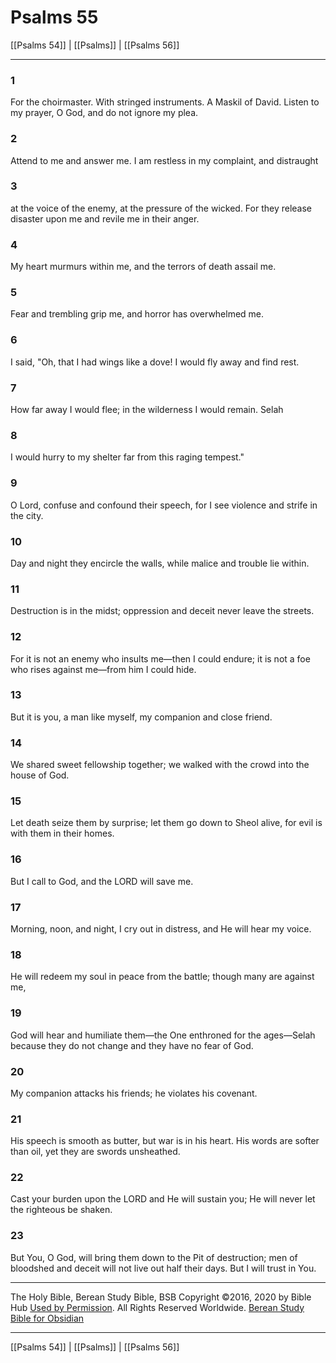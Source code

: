 # Psalms 55

[[Psalms 54]] | [[Psalms]] | [[Psalms 56]]

---

### 1
For the choirmaster. With stringed instruments. A Maskil of David. Listen to my prayer, O God, and do not ignore my plea.

### 2
Attend to me and answer me. I am restless in my complaint, and distraught

### 3
at the voice of the enemy, at the pressure of the wicked. For they release disaster upon me and revile me in their anger.

### 4
My heart murmurs within me, and the terrors of death assail me.

### 5
Fear and trembling grip me, and horror has overwhelmed me.

### 6
I said, "Oh, that I had wings like a dove! I would fly away and find rest.

### 7
How far away I would flee; in the wilderness I would remain. Selah

### 8
I would hurry to my shelter far from this raging tempest."

### 9
O Lord, confuse and confound their speech, for I see violence and strife in the city.

### 10
Day and night they encircle the walls, while malice and trouble lie within.

### 11
Destruction is in the midst; oppression and deceit never leave the streets.

### 12
For it is not an enemy who insults me—then I could endure; it is not a foe who rises against me—from him I could hide.

### 13
But it is you, a man like myself, my companion and close friend.

### 14
We shared sweet fellowship together; we walked with the crowd into the house of God.

### 15
Let death seize them by surprise; let them go down to Sheol alive, for evil is with them in their homes.

### 16
But I call to God, and the LORD will save me.

### 17
Morning, noon, and night, I cry out in distress, and He will hear my voice.

### 18
He will redeem my soul in peace from the battle; though many are against me,

### 19
God will hear and humiliate them—the One enthroned for the ages—Selah because they do not change and they have no fear of God.

### 20
My companion attacks his friends; he violates his covenant.

### 21
His speech is smooth as butter, but war is in his heart. His words are softer than oil, yet they are swords unsheathed.

### 22
Cast your burden upon the LORD and He will sustain you; He will never let the righteous be shaken.

### 23
But You, O God, will bring them down to the Pit of destruction; men of bloodshed and deceit will not live out half their days. But I will trust in You.

---

The Holy Bible, Berean Study Bible, BSB
Copyright ©2016, 2020 by Bible Hub
[Used by Permission](https://berean.bible/terms.htm). All Rights Reserved Worldwide.
[Berean Study Bible for Obsidian](https://github.com/gapmiss/berean-study-bible-for-obsidian)

---

[[Psalms 54]] | [[Psalms]] | [[Psalms 56]]

